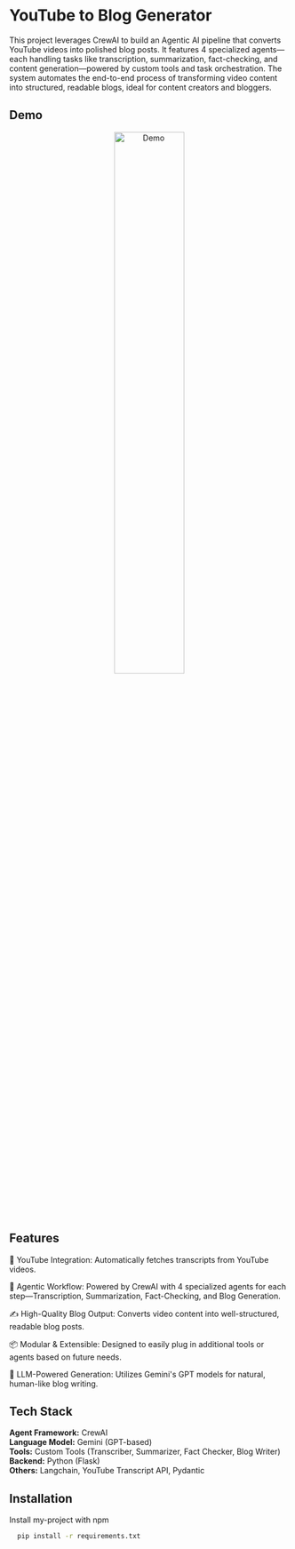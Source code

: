 
# YouTube to Blog Generator

This project leverages CrewAI to build an Agentic AI pipeline that converts YouTube videos into polished blog posts. It features 4 specialized agents—each handling tasks like transcription, summarization, fact-checking, and content generation—powered by custom tools and task orchestration. The system automates the end-to-end process of transforming video content into structured, readable blogs, ideal for content creators and bloggers.


## Demo

<!-- ![Demo](images/yt_blog_1.gif) -->
<p align="center">
  <img src="images/yt_blog_1.gif" alt="Demo" width="50%" />
</p>


## Features

🔗 YouTube Integration: Automatically fetches transcripts from YouTube videos.

🧠 Agentic Workflow: Powered by CrewAI with 4 specialized agents for each step—Transcription, Summarization, Fact-Checking, and Blog Generation.

✍️ High-Quality Blog Output: Converts video content into well-structured, readable blog posts.

📦 Modular & Extensible: Designed to easily plug in additional tools or agents based on future needs.

🤖 LLM-Powered Generation: Utilizes Gemini's GPT models for natural, human-like blog writing.



## Tech Stack

**Agent Framework:** CrewAI  
**Language Model:** Gemini (GPT-based)  
**Tools:** Custom Tools (Transcriber, Summarizer, Fact Checker, Blog Writer)  
**Backend:** Python (Flask)  
**Others:** Langchain, YouTube Transcript API, Pydantic


## Installation

Install my-project with npm

```bash
  pip install -r requirements.txt
```
    